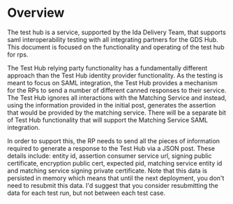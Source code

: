# Overview

The test hub is a service, supported by the Ida Delivery Team, that supports saml interoperability testing with all integrating partners for the GDS Hub.  This document is focused on the functionality and operating of the test hub for rps.

The Test Hub relying party functionality has a fundamentally different approach than the Test Hub identity provider functionality.  As the testing is meant to focus on SAML integration, the Test Hub provides a mechanism for the RPs to send a number of different canned responses to their service.  The Test Hub ignores all interactions with the Matching Service and instead, using the information provided in the initial post, generates the assertion that would be provided by the matching service. There will be a separate bit of Test Hub functionality that will support the Matching Service SAML integration.

In order to support this, the RP needs to send all the pieces of information required to generate a response to the Test Hub via a JSON post.  These details include: entity id, assertion consumer service url, signing public certificate, encryption public cert, expected pid, matching service entity id and matching service signing private certificate.  Note that this data is persisted in memory which means that until the next deployment, you don't need to resubmit this data.  I'd suggest that you consider resubmitting the data for each test run, but not between each test case.
